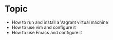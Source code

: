 Topic
===
- How to run and install a Vagrant virtual machine
- How to use vim and configure it
- How to use Emacs and configure it
